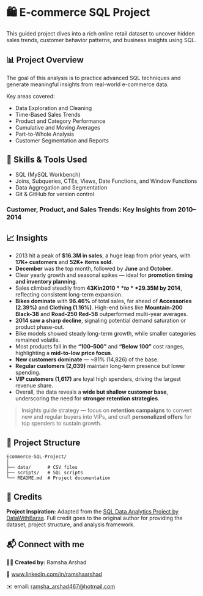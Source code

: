 # 🛍️ E-commerce SQL Project

This guided project dives into a rich online retail dataset to uncover hidden sales trends, customer behavior patterns, and business insights using SQL.

## 📊 Project Overview
The goal of this analysis is to practice advanced SQL techniques and generate meaningful insights from real-world e-commerce data.

Key areas covered:
- Data Exploration and Cleaning  
- Time-Based Sales Trends  
- Product and Category Performance  
- Cumulative and Moving Averages  
- Part-to-Whole Analysis  
- Customer Segmentation and Reports  

## 🧠 Skills & Tools Used
- SQL (MySQL Workbench)
- Joins, Subqueries, CTEs, Views, Date Functions, and Window Functions
- Data Aggregation and Segmentation
- Git & GitHub for version control

### Customer, Product, and Sales Trends: Key Insights from 2010–2014

## 📈 Insights
- 2013 hit a peak of **$16.3M in sales**, a huge leap from prior years, with **17K+ customers** and **52K+ items sold**.  
- **December** was the top month, followed by **June** and **October**.  
- Clear yearly growth and seasonal spikes — ideal for **promotion timing and inventory planning**.  
- Sales climbed steadily from **$43K in 2010** to **$29.35M by 2014**, reflecting consistent long-term expansion.  
- **Bikes dominate** with **96.46%** of total sales, far ahead of **Accessories (2.39%)** and **Clothing (1.16%)**. High-end bikes like **Mountain-200 Black-38** and **Road-250 Red-58** outperformed multi-year averages.  
- **2014 saw a sharp decline**, signaling potential demand saturation or product phase-out.  
- Bike models showed steady long-term growth, while smaller categories remained volatile.  
- Most products fall in the **“100–500”** and **“Below 100”** cost ranges, highlighting a **mid-to-low price focus**.  
- **New customers dominate** — ~81% (14,826) of the base.  
- **Regular customers (2,039)** maintain long-term presence but lower spending.  
- **VIP customers (1,617)** are loyal high spenders, driving the largest revenue share.  
- Overall, the data reveals a **wide but shallow customer base**, underscoring the need for **stronger retention strategies**.  

> Insights guide strategy — focus on **retention campaigns** to convert new and regular buyers into VIPs, and craft **personalized offers** for top spenders to sustain growth.

## 📂 Project Structure
```text
Ecommerce-SQL-Project/
│
├── data/      # CSV files
├── scripts/   # SQL scripts
└── README.md  # Project documentation
```

## 🙌 Credits
**Project Inspiration:** Adapted from the [SQL Data Analytics Project by DataWithBaraa](https://github.com/DataWithBaraa/sql-data-analytics-project). Full credit goes to the original author for providing the dataset, project structure, and analysis framework.

## 📬 Connect with me
👩‍💻 **Created by:** Ramsha Arshad  

🔗 www.linkedin.com/in/ramshaarshad 

✉️ email: ramsha_arshad467@hotmail.com

